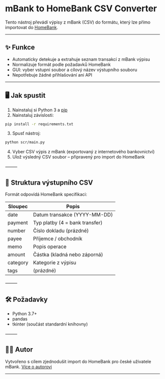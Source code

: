 # mBank to HomeBank CSV Converter

Tento nástroj převádí výpisy z mBank (CSV) do formátu, který lze přímo importovat do [HomeBank](https://www.gethomebank.org).

---

## ✨ Funkce

- Automaticky detekuje a extrahuje seznam transakcí z mBank výpisu
- Normalizuje formát podle požadavků HomeBank
- GUI: vyber vstupní soubor a cílový název výstupního souboru
- Nepotřebuje žádné přihlašování ani API

---

## 🖥️ Jak spustit

1. Nainstaluj si Python 3 a [pip](https://pip.pypa.io/)
2. Nainstaluj závislosti:

```bash
pip install -r requirements.txt
```
3.	Spusť nástroj:

```bash
python scr/main.py
```
4.	Vyber CSV výpis z mBank (exportovaný z internetového bankovnictví)
5.	Ulož výsledný CSV soubor – připravený pro import do HomeBank

⸻

## 📂 Struktura výstupního CSV

Formát odpovídá HomeBank specifikaci:

|Sloupec | Popis |
| --- | --- |
|date	| Datum transakce (YYYY-MM-DD) |
|payment | Typ platby (4 = bank transfer) |
|number	| Číslo dokladu (prázdné) |
|payee | Příjemce / obchodník |
|memo	| Popis operace |
|amount	| Částka (kladná nebo záporná) |
|category	| Kategorie z výpisu |
|tags	| (prázdné) |

⸻

## 🛠️ Požadavky

- Python 3.7+
- pandas
- tkinter (součást standardní knihovny)

⸻

## 🧑‍💻 Autor

Vytvořeno s cílem zjednodušit import do HomeBank pro české uživatele mBank.
[Více o autorovi](https://www.michalsara.cz)

---